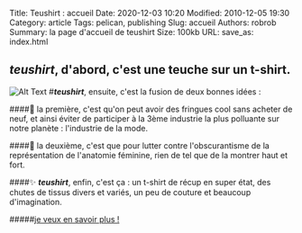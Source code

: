 Title: Teushirt : accueil
Date: 2020-12-03 10:20
Modified: 2010-12-05 19:30
Category: article
Tags: pelican, publishing
Slug: accueil
Authors: robrob
Summary: la page d'accueil de teushirt
Size: 100kb
URL:
save_as: index.html
## ***teushirt***, d'abord, c'est une teuche sur un t-shirt.
![Alt Text]({static}/images/creation_1_compressed.gif#acc)
#***teushirt***, ensuite, c'est la fusion de deux bonnes idées :
<br>

####👕 la première, c'est qu'on peut avoir des fringues cool sans acheter de neuf, et ainsi éviter de participer à la 3ème industrie la plus polluante sur notre planète : l'industrie de la mode.
<br>

####🍑 la deuxième, c'est que pour lutter contre l'obscurantisme de la représentation de l'anatomie féminine, rien de tel que de la montrer haut et fort. 
<br>

####✨ ***teushirt***, enfin, c'est ça : un t-shirt de récup en super état, des chutes de tissus divers et variés, un peu de couture et beaucoup d'imagination.
<br>

#####[je veux en savoir plus !]({filename}/pages/concept.md)
